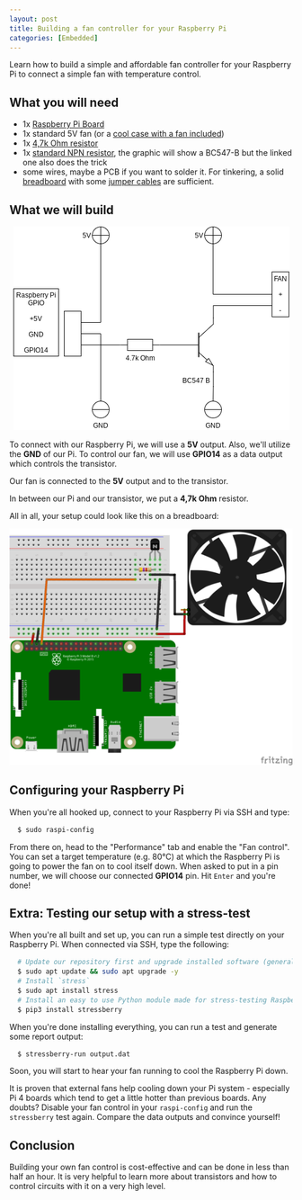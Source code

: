 ```yaml
---
layout: post
title: Building a fan controller for your Raspberry Pi
categories: [Embedded]
---
```


Learn how to build a simple and affordable fan controller for your Raspberry Pi to connect a simple fan with temperature control.

## What you will need

- 1x [Raspberry Pi Board](https://www.berrybase.de/raspberry-pi/raspberry-pi-computer/boards/raspberry-pi-4-computer-modell-b-8gb-ram?c=319)
- 1x standard 5V fan (or a [cool case with a fan included](https://www.berrybase.de/neu/geh-228-use-f-252-r-raspberry-pi-4-mit-l-252-fter-stackable-transparent/schwarz?c=2389))
- 1x [4,7k Ohm resistor](https://www.berrybase.de/bauelemente/passive-bauelemente/widerstaende/metallschichtwiderstaende/0-25w-1/metallschichtwiderstands-kit-2-7k-75k-ohm-0-25w-177-1-axial-durchsteckmontage)
- 1x [standard NPN resistor](https://www.berrybase.de/bauelemente/aktive-bauelemente/transistoren/transistoren-p../pn2222abu-bipolarer-transistor-npn-40v-1a-300mhz-hfe-35-to-92-3-pin), the graphic will show a BC547-B but the linked one also does the trick
- some wires, maybe a PCB if you want to solder it. For tinkering, a solid [breadboard](https://www.berrybase.de/raspberry-pi/raspberry-pi-computer/prototyping/breadboard-mit-830-kontakten) with some [jumper cables](https://www.berrybase.de/raspberry-pi/raspberry-pi-computer/kabel-adapter/gpio-csi-dsi-kabel/40pin-jumper/dupont-kabel-set-je-1x-f-f/m-m/f-m-10cm) are sufficient.

## What we will build

<div style="text-align: center"><img src="/images/2021-11-28/01.png"/></div>

To connect with our Raspberry Pi, we will use a **5V** output. Also, we'll utilize the **GND** of our Pi. To control our fan, we will use **GPIO14** as a data output which controls the transistor.

Our fan is connected to the **5V** output and to the transistor.

In between our Pi and our transistor, we put a **4,7k Ohm** resistor.

All in all, your setup could look like this on a breadboard:

<div style="text-align: center"><img src="/images/2021-11-28/02.png"/></div>

## Configuring your Raspberry Pi

When you're all hooked up, connect to your Raspberry Pi via SSH and type:

```bash
  $ sudo raspi-config
```

From there on, head to the "Performance" tab and enable the "Fan control". You can set a target temperature (e.g. 80°C) at which the Raspberry Pi is going to power the fan on to cool itself down. When asked to put in a pin number, we will choose our connected **GPIO14** pin. Hit `Enter` and you're done!

## Extra: Testing our setup with a stress-test

When you're all built and set up, you can run a simple test directly on your Raspberry Pi. When connected via SSH, type the following:

```bash
  # Update our repository first and upgrade installed software (generally recommended)
  $ sudo apt update && sudo apt upgrade -y
  # Install `stress`
  $ sudo apt install stress
  # Install an easy to use Python module made for stress-testing Raspberry Pis
  $ pip3 install stressberry
```

When you're done installing everything, you can run a test and generate some report output:

```bash
  $ stressberry-run output.dat
```

Soon, you will start to hear your fan running to cool the Raspberry Pi down.

It is proven that external fans help cooling down your Pi system - especially Pi 4 boards which tend to get a little hotter than previous boards. Any doubts? Disable your fan control in your `raspi-config` and run the `stressberry` test again. Compare the data outputs and convince yourself!

## Conclusion

Building your own fan control is cost-effective and can be done in less than half an hour. It is very helpful to learn more about transistors and how to control circuits with it on a very high level.
